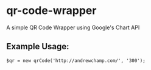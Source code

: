 # qr-code-wrapper

A simple QR Code Wrapper using Google's Chart API


## Example Usage:
````
$qr = new qrCode('http://andrewchamp.com/', '300');
````